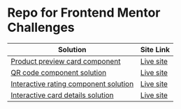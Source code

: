 # Repo for Frontend Mentor Challenges

| Solution                                                                                                                           | Site Link                                                                  |
| ---------------------------------------------------------------------------------------------------------------------------------- | -------------------------------------------------------------------------- |
| [Product preview card component](https://github.com/jessegood/frontendmentor/tree/master/product-preview-card-component-main)      | [Live site](https://product-preview-card-component-main-mauve.vercel.app/) |
| [QR code component solution](https://github.com/jessegood/frontendmentor/tree/master/qr-code-component-main)                       | [Live site](https://qr-code-component-main-umber.vercel.app/)              |
| [Interactive rating component solution](https://github.com/jessegood/frontendmentor/tree/master/interactive-rating-component-main) | [Live site](https://interactive-rating-component-main-opal.vercel.app/)    |
| [Interactive card details solution](https://github.com/jessegood/frontendmentor/tree/master/interactive-card-details-form-main)    | [Live site](https://interactive-card-details-form-main-psi.vercel.app/)    |
